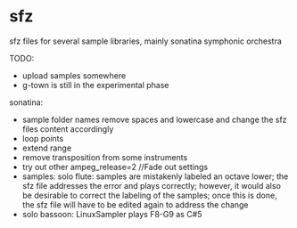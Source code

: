 sfz
===
sfz files for several sample libraries, mainly sonatina symphonic orchestra

TODO:
* upload samples somewhere
* g-town is still in the experimental phase

sonatina:
* sample folder names remove spaces and lowercase and change the sfz files content accordingly
* loop points
* extend range
* remove transposition from some instruments
* try out other ampeg_release=2 //Fade out settings
* samples: solo flute: samples are mistakenly labeled an octave lower; the sfz file addresses the error and plays correctly; however, it would also be desirable to correct the labeling of the samples; once this is done, the sfz file will have to be edited again to address the change
* solo bassoon: LinuxSampler plays F8-G9 as C#5
